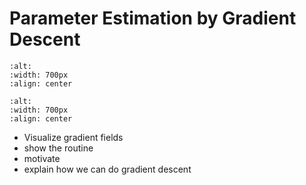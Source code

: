 Parameter Estimation by Gradient Descent
========================================

```{image} /assets/figures/dtfa/grad_field_mss_ts.png
:alt: 
:width: 700px
:align: center
```

```{image} /assets/figures/dtfa/grad_field_jtfs.png
:alt: 
:width: 700px
:align: center
```

- Visualize gradient fields 
- show the routine 
- motivate
- explain how we can do gradient descent